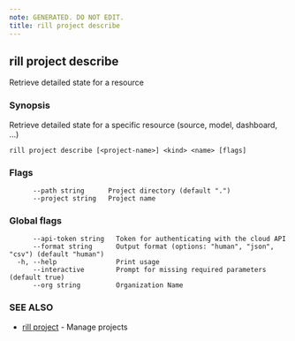 ```yaml
---
note: GENERATED. DO NOT EDIT.
title: rill project describe
---
```

## rill project describe

Retrieve detailed state for a resource

### Synopsis

Retrieve detailed state for a specific resource (source, model, dashboard, ...)

```
rill project describe [<project-name>] <kind> <name> [flags]
```

### Flags

```
      --path string      Project directory (default ".")
      --project string   Project name
```

### Global flags

```
      --api-token string   Token for authenticating with the cloud API
      --format string      Output format (options: "human", "json", "csv") (default "human")
  -h, --help               Print usage
      --interactive        Prompt for missing required parameters (default true)
      --org string         Organization Name
```

### SEE ALSO

* [rill project](project.md)	 - Manage projects

